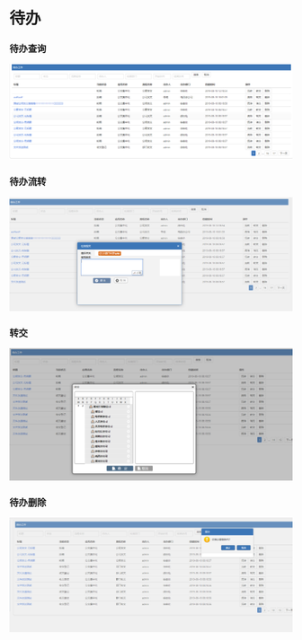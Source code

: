 # 待办

### 待办查询

![](../.gitbook/assets/image%20%2892%29.png)

### 待办流转

![](../.gitbook/assets/image%20%2842%29.png)

### 转交

![](../.gitbook/assets/image%20%28173%29.png)

### 待办删除

![](../.gitbook/assets/image%20%2830%29.png)


